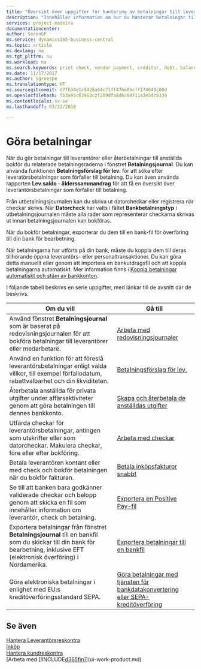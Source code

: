```yaml
---
title: "Översikt över uppgifter för hantering av betalningar till leverantörer | Microsoft Docs"
description: "Innehåller information om hur du hanterar betalningar till leverantörer och fordringsägare, inklusive bokför betalningsraderna och få en översikt över saldot som förfaller."
services: project-madeira
documentationcenter: 
author: SorenGP
ms.service: dynamics365-business-central
ms.topic: article
ms.devlang: na
ms.tgt_pltfrm: na
ms.workload: na
ms.search.keywords: print check, vendor payment, creditor, debt, balance due, AP
ms.date: 11/17/2017
ms.author: sgroespe
ms.translationtype: HT
ms.sourcegitcommit: d7fb34e1c9428a64c71ff47be8bcff174649c00d
ms.openlocfilehash: fb3a95c63963c2f209dfa8d6c04711a3e5dc8339
ms.contentlocale: sv-se
ms.lasthandoff: 03/22/2018

---
```

# <a name="making-payments"></a>Göra betalningar
När du gör betalningar till leverantörer eller återbetalningar till anställda bokför du relaterade betalningsraderna i fönstret **Betalningsjournal**. Du kan använda funktionen **Betalningsförslag för lev.** för att söka efter leveratörsbetalningar som förfaller till betalning. Du kan även använda rapporten **Lev.saldo - ålderssammandrag** för att få en översikt över leverantörsbetalningar som förfaller till betalning.

Från utbetalningsjournalen kan du skriva ut datorcheckar eller registrera när checkar skrivs. När **Datorcheck** har valts i fältet **Bankbetalningstyp** i utbetalningsjournalen måste alla rader som representerar checkarna skrivas ut innan betalningsjournalen kan bokföras.

När du bokför betalningar, exporterar du dem till en bank-fil för överföring till din bank för bearbetning.

När betalningarna har utförts på din bank, måste du koppla dem till deras tillhörande öppna leverantörs- eller personaltransaktioner. Du kan göra detta manuellt eller genom att importera en bankutdragsfil och att koppla betalningarna automatiskt. Mer information finns i [Koppla betalningar automatiskt och stäm av bankkonton](receivables-apply-payments-auto-reconcile-bank-accounts.md).

I följande tabell beskrivs en serie uppgifter, med länkar till de avsnitt där de beskrivs.

| Om du vill | Gå till |
| --- | --- |
|Använd fönstret **Betalningsjournal** som är baserat på redovisningsjournalen för att bokföra betalningar till leverantörer eller medarbetare.|[Arbeta med redovisningsjournaler](ui-work-general-journals.md)|
| Använd en funktion för att föreslå leverantörsbetalningar enligt valda villkor, till exempel förfallodatum, rabattvalbarhet och din likviditeten. |[Betalningsförslag för lev.](payables-how-suggest-vendor-payments.md) |
|Återbetala anställda för privata utgifter under affärsaktiviteter genom att göra betalningen till dennes bankkonto.|[Skapa och återbetala de anställdas utgifter](finance-how-record-reimburse-employee-expenses.md)|
| Utfärda checkar för leverantörsbetalningar, antingen som utskrifter eller som datorcheckar. Makulera checkar, före eller efter bokföring. |[Arbeta med checkar](payables-how-work-checks.md) |
| Betala leverantören kontant eller med check och bokför betalningen när du bokför fakturan. |[Betala inköpsfakturor snabbt](finance-how-to-settle-purchase-invoices-promptly.md) |
| Se till att banken bara godkänner validerade checkar och belopp genom att skicka en fil som innehåller information om leverantör, check ch betalning. |[Exportera en Positive Pay-fil](finance-how-positive-pay.md) |
|Exportera betalningar från fönstret **Betalningsjournal** till en bankfil som du skickar till din bank för bearbetning, inklusive EFT (elektronisk överföring) i Nordamerika. |[Exportera betalningar till en bankfil](payables-how-export-payments-bank-file.md)|
|Göra elektroniska betalningar i enlighet med EU:s kreditöverföringsstandard SEPA.|[Göra betalningar med tjänsten för bankdatakonvertering eller SEPA-kreditöverföring](finance-make-payments-with-bank-data-conversion-service-or-sepa-credit-transfer.md)|    

## <a name="see-also"></a>Se även
[Hantera Leverantörsreskontra](payables-manage-payables.md)  
[Inköp](purchasing-manage-purchasing.md)  
[Hantera kundreskontra](receivables-manage-receivables.md)  
[Arbeta med [!INCLUDE[d365fin](includes/d365fin_md.md)]](ui-work-product.md)  

